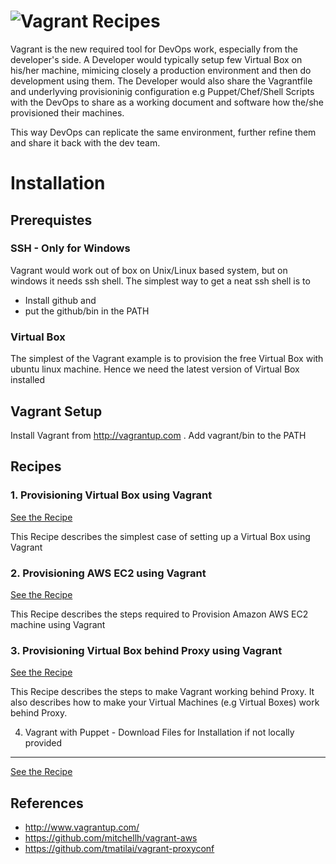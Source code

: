 ![Vagrant Recipes](https://raw.github.com/rohitghatol/vagrant-recipes/master/images/vagrant-recipes.png)
=======================
Vagrant is the new required tool for DevOps work, especially from the developer's side. A Developer would typically setup few Virtual Box on his/her machine, mimicing closely a production environment and then do development using them. The Developer would also share the Vagrantfile and underlyving provisioninig configuration e.g Puppet/Chef/Shell Scripts with the DevOps to share as a working document and software how the/she provisioned their machines.

This way DevOps can replicate the same environment, further refine them and share it back with the dev team.




Installation
==============

Prerequistes
--------------

### SSH - Only for Windows
Vagrant would work out of box on Unix/Linux based system, but on windows it needs ssh shell.
The simplest way to get a neat ssh shell is to 

 * Install github and 
 * put the github/bin in the PATH

### Virtual Box
The simplest of the Vagrant example is to provision the free Virtual Box with ubuntu linux machine. Hence we need the latest version of Virtual Box installed


Vagrant Setup
---------------
Install Vagrant from http://vagrantup.com . Add vagrant/bin to the PATH


Recipes
--------

### 1. Provisioning Virtual Box using Vagrant

[See the Recipe](https://github.com/rohitghatol/vagrant-recipies/tree/master/vagrant-virtualbox-simple) 

This Recipe describes the simplest case of setting up a Virtual Box using Vagrant


### 2. Provisioning AWS EC2 using Vagrant

[See the Recipe](https://github.com/rohitghatol/vagrant-recipies/tree/master/vagrant-aws-provider) 

This Recipe describes the steps required to Provision Amazon AWS EC2 machine using Vagrant

### 3. Provisioning Virtual Box behind Proxy using Vagrant


[See the Recipe](https://github.com/rohitghatol/vagrant-recipies/tree/master/vagrant-virtualbox-proxy) 

This Recipe describes the steps to make Vagrant working behind Proxy. It also describes how to make your Virtual Machines (e.g Virtual Boxes) work behind Proxy.

4. Vagrant with Puppet -  Download Files for Installation if not locally provided
----------------------------------------------------------
[See the Recipe](https://github.com/rohitghatol/vagrant-recipies/tree/master/vagrant-puppet-download-if-local-copy-not-present/)


References 
-----------

 * http://www.vagrantup.com/
 * https://github.com/mitchellh/vagrant-aws
 * https://github.com/tmatilai/vagrant-proxyconf
